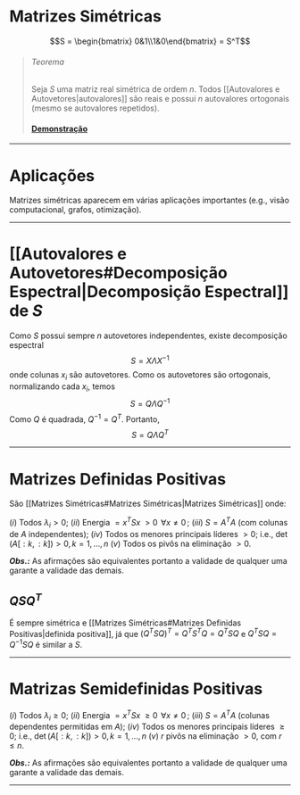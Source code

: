 # Matrizes Simétricas

$$S = \begin{bmatrix} 0&1\\1&0\end{bmatrix} = S^T$$

>###### Teorema
>Seja $S$ uma matriz real simétrica de ordem $n$. Todos [[Autovalores e Autovetores|autovalores]] são reais e possui $n$ autovalores ortogonais (mesmo se autovalores repetidos).
>#### [Demonstração](https://www.youtube.com/watch?v=gJhlkEBZsfI&t=0s)

---
# Aplicações

Matrizes simétricas aparecem em várias aplicações importantes (e.g., visão computacional, grafos, otimização).

---
# [[Autovalores e Autovetores#Decomposição Espectral|Decomposição Espectral]] de $S$

Como $S$ possui sempre $n$ autovetores independentes, existe decomposição espectral$$S=X\Lambda X^{-1}$$
onde colunas $x_i$ são autovetores. Como os autovetores são ortogonais, normalizando cada $x_i$, temos$$S=Q\Lambda Q^{-1}$$
Como $Q$ é quadrada, $Q^{-1}=Q^T$. Portanto, $$S = Q\Lambda Q^T$$

---
# Matrizes Definidas Positivas

São [[Matrizes Simétricas#Matrizes Simétricas|Matrizes Simétricas]] onde:

$(i)$ Todos $\lambda_i>0$;
$(ii)$ Energia $=x^TSx\;>0\;\,\forall x\not=0\,$;
$(iii)$ $S=A^TA$ (com colunas de $A$ independentes);
$(iv)$ Todos os menores principais líderes $>0$;
		i.e., $\det(A[:k,:k])>0, k=1,\ldots,n$
$(v)$ Todos os pivôs na eliminação $>0$.

***Obs.:*** As afirmações são equivalentes portanto a validade de qualquer uma garante a validade das demais.

## $QSQ^T$

É sempre simétrica e [[Matrizes Simétricas#Matrizes Definidas Positivas|definida positiva]], já que
$(Q^TSQ)^T=Q^TS^TQ=Q^TSQ$
e
$Q^TSQ=Q^{-1}SQ$ é similar a $S$.

---
# Matrizas Semidefinidas Positivas

$(i)$ Todos $\lambda_i\geq0$;
$(ii)$ Energia $=x^TSx\;\geq0\;\,\forall x\not=0\,$;
$(iii)$ $S=A^TA$ (colunas dependentes permitidas em $A$);
$(iv)$ Todos os menores principais líderes $\geq0$;
		i.e., $\det(A[:k,:k])>0, k=1,\ldots,n$
$(v)$ $r$ pivôs na eliminação $>0$, com $r\leq n$.

***Obs.:*** As afirmações são equivalentes portanto a validade de qualquer uma garante a validade das demais.

---